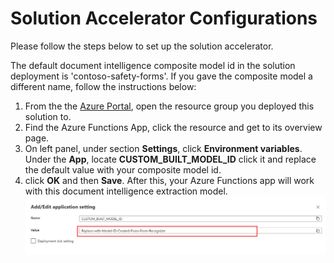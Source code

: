 # Solution Accelerator Configurations
Please follow the steps below to set up the solution accelerator. 

The default document intelligence composite model id in the solution deployment is 'contoso-safety-forms'. If you gave the composite model a different name, follow the instructions below:

1. From the the [Azure Portal](https://portal.azure.com), open the resource group you deployed this solution to.
1. Find the Azure Functions App, click the resource and get to its overview page.
1. On left panel, under section **Settings**, click **Environment variables**.  Under the **App**, locate **CUSTOM_BUILT_MODEL_ID** click it and replace the default value with your composite model id.
1. click **OK** and then **Save**. After this, your Azure Functions app will work with this document intelligence extraction model.![ModelID](../Images/AF-Set-Configuration-Model-ID.png)